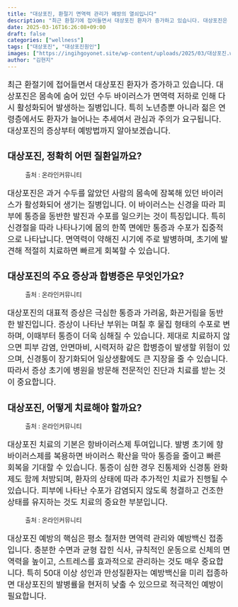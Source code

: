 ```yaml
---
title: "대상포진, 환절기 면역력 관리가 예방의 열쇠입니다"
description: "최근 환절기에 접어들면서 대상포진 환자가 증가하고 있습니다. 대상포진은 몸속에 숨어 있던 수두 바이러스가 면역력 저하로 인해 다시 활성화되어 발생하는 질병입니다. 특히 노년층뿐 아니라 젊은 연령층에서도 환자가 늘어나는 추세여서 관심과 주의가 요구됩니다. 대상포진의 증상"
date: 2025-03-16T16:26:08+09:00
draft: false
categories: ["wellness"]
tags: ["대상포진", "대상포진원인"]
images: ["https://ingihgoyonet.site/wp-content/uploads/2025/03/대상포진.webp", "https://ingihgoyonet.site/wp-content/uploads/2025/03/대상포진통증.webp", "https://ingihgoyonet.site/wp-content/uploads/2025/03/바이러스.webp", "https://ingihgoyonet.site/wp-content/uploads/2025/03/균형잡힌식사-1024x819.jpg"]
author: "김현지"
---
```


<p style="font-size:18px">최근 환절기에 접어들면서 대상포진 환자가 증가하고 있습니다. 대상포진은 몸속에 숨어 있던 수두 바이러스가 면역력 저하로 인해 다시 활성화되어 발생하는 질병입니다. 특히 노년층뿐 아니라 젊은 연령층에서도 환자가 늘어나는 추세여서 관심과 주의가 요구됩니다. 대상포진의 증상부터 예방법까지 알아보겠습니다.</p> <h2 >대상포진, 정확히 어떤 질환일까요?</h2> <figure ><img src="https://ingihgoyonet.site/wp-content/uploads/2025/03/대상포진.webp" alt="" style="aspect-ratio:16/9;object-fit:cover"/><figcaption >출처 : 온라인커뮤니티</figcaption></figure> <p style="font-size:18px">대상포진은 과거 수두를 앓았던 사람의 몸속에 잠복해 있던 바이러스가 활성화되어 생기는 질병입니다. 이 바이러스는 신경을 따라 피부에 통증을 동반한 발진과 수포를 일으키는 것이 특징입니다. 특히 신경절을 따라 나타나기에 몸의 한쪽 면에만 통증과 수포가 집중적으로 나타납니다. 면역력이 약해진 시기에 주로 발병하며, 초기에 발견해 적절히 치료하면 빠르게 회복할 수 있습니다.</p> <h2 >대상포진의 주요 증상과 합병증은 무엇인가요?</h2> <figure ><img src="https://ingihgoyonet.site/wp-content/uploads/2025/03/대상포진통증.webp" alt="" style="aspect-ratio:16/9;object-fit:cover"/><figcaption >출처 : 온라인커뮤니티</figcaption></figure> <p style="font-size:18px">대상포진의 대표적 증상은 극심한 통증과 가려움, 화끈거림을 동반한 발진입니다. 증상이 나타난 부위는 며칠 후 물집 형태의 수포로 변하며, 이때부터 통증이 더욱 심해질 수 있습니다. 제대로 치료하지 않으면 피부 감염, 안면마비, 시력저하 같은 합병증이 발생할 위험이 있으며, 신경통이 장기화되어 일상생활에도 큰 지장을 줄 수 있습니다. 따라서 증상 초기에 병원을 방문해 전문적인 진단과 치료를 받는 것이 중요합니다.</p> <h2 >대상포진, 어떻게 치료해야 할까요?</h2> <figure ><img src="https://ingihgoyonet.site/wp-content/uploads/2025/03/바이러스.webp" alt="" style="aspect-ratio:16/9;object-fit:cover"/><figcaption >출처 : 온라인커뮤니티</figcaption></figure> <p style="font-size:18px">대상포진 치료의 기본은 항바이러스제 투여입니다. 발병 초기에 항바이러스제를 복용하면 바이러스 확산을 막아 통증을 줄이고 빠른 회복을 기대할 수 있습니다. 통증이 심한 경우 진통제와 신경통 완화제도 함께 처방되며, 환자의 상태에 따라 추가적인 치료가 진행될 수 있습니다. 피부에 나타난 수포가 감염되지 않도록 청결하고 건조한 상태를 유지하는 것도 치료의 중요한 부분입니다.</p> <figure ><img src="https://ingihgoyonet.site/wp-content/uploads/2025/03/균형잡힌식사-1024x819.jpg" alt="" style="aspect-ratio:16/9;object-fit:cover"/><figcaption >출처 : 온라인커뮤니티</figcaption></figure> <p style="font-size:18px">대상포진 예방의 핵심은 평소 철저한 면역력 관리와 예방백신 접종입니다. 충분한 수면과 균형 잡힌 식사, 규칙적인 운동으로 신체의 면역력을 높이고, 스트레스를 효과적으로 관리하는 것도 매우 중요합니다. 특히 50대 이상 성인과 만성질환자는 예방백신을 미리 접종하면 대상포진의 발병률을 현저히 낮출 수 있으므로 적극적인 예방이 필요합니다.</p> <p></p> <p><br></p>
